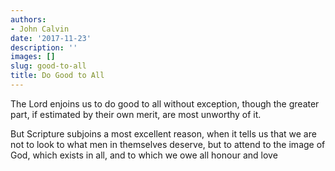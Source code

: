 ```yaml
---
authors:
- John Calvin
date: '2017-11-23'
description: ''
images: []
slug: good-to-all
title: Do Good to All
---
```


The Lord enjoins us to do good to all without exception, though the greater part, if estimated by their own merit, are most unworthy of it.

But Scripture subjoins a most excellent reason, when it tells us that we are not to look to what men in themselves deserve, but to attend to the image of God, which exists in all, and to which we owe all honour and love